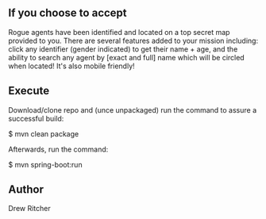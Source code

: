 If you choose to accept
-----------------------

Rogue agents have been identified and located on a top secret
map provided to you. There are several features added to your mission including: click 
any identifier (gender indicated) to get their name + age, and the ability to 
search any agent by [exact and full] name which will be circled when located! It's also mobile
friendly!



Execute
-----------------------

Download/clone repo and (unce unpackaged) run the command to assure a successful build:

$ mvn clean package


Afterwards, run the command:

$ mvn spring-boot:run





Author
-----------------------
Drew Ritcher